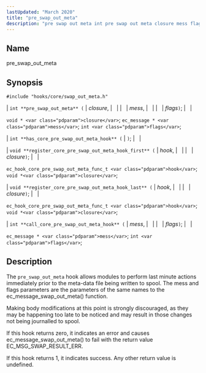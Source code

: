 ```yaml
---
lastUpdated: "March 2020"
title: "pre_swap_out_meta"
description: "pre swap out meta int pre swap out meta closure mess flags void closure ec message mess int flags int has core pre swap out meta hook void register core pre swap out meta hook first hook closure ec hook core pre swap out meta func t hook void closure..."
---
```


<a name="hooks.core.pre_swap_out_meta"></a> 
## Name

pre_swap_out_meta

## Synopsis

`#include "hooks/core/swap_out_meta.h"`

| `int **pre_swap_out_meta** (` | <var class="pdparam">closure</var>, |   |
|   | <var class="pdparam">mess</var>, |   |
|   | <var class="pdparam">flags</var>`)`; |   |

`void * <var class="pdparam">closure</var>`;
`ec_message * <var class="pdparam">mess</var>`;
`int <var class="pdparam">flags</var>`;

| `int **has_core_pre_swap_out_meta_hook** (` | `)`; |   |

| `void **register_core_pre_swap_out_meta_hook_first** (` | <var class="pdparam">hook</var>, |   |
|   | <var class="pdparam">closure</var>`)`; |   |

`ec_hook_core_pre_swap_out_meta_func_t <var class="pdparam">hook</var>`;
`void *<var class="pdparam">closure</var>`;

| `void **register_core_pre_swap_out_meta_hook_last** (` | <var class="pdparam">hook</var>, |   |
|   | <var class="pdparam">closure</var>`)`; |   |

`ec_hook_core_pre_swap_out_meta_func_t <var class="pdparam">hook</var>`;
`void *<var class="pdparam">closure</var>`;

| `int **call_core_pre_swap_out_meta_hook** (` | <var class="pdparam">mess</var>, |   |
|   | <var class="pdparam">flags</var>`)`; |   |

`ec_message * <var class="pdparam">mess</var>`;
`int <var class="pdparam">flags</var>`;<a name="idp29738240"></a> 
## Description

The `pre_swap_out_meta` hook allows modules to perform last minute actions immediately prior to the meta-data file being written to spool. The mess and flags parameters are the parameters of the same names to the ec_message_swap_out_meta() function.

Making body modifications at this point is strongly discouraged, as they may be happening too late to be noticed and may result in those changes not being journalled to spool.

If this hook returns zero, it indicates an error and causes ec_message_swap_out_meta() to fail with the return value EC_MSG_SWAP_RESULT_ERR.

If this hook returns 1, it indicates success. Any other return value is undefined.